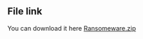 ## File link

You can download it here [Ransomeware.zip](https://drive.google.com/file/d/1cWfdk_ru886BTp5uICUk0mSRtnJgWBae/view?usp=sharing?target=_blank)
